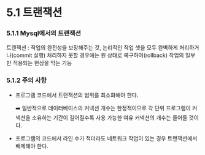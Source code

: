 # 5.1 트랜잭션

### 5.1.1 Mysql에서의 트랜잭션

트랜잭션 : 작업의 완전성을 보장해주는 것, 논리적인 작업 셋을 모두 완벽하게 처리하거나(commit 실행) 처리하지 못할 경우에는 원 상태로 복구하여(rollback) 작업의 일부만 적용되는 현상을 막는 기능

### 5.1.2 주의 사항
* 프로그램 코드에서 트랜잭션의 범위를 최소화해야 한다.

    ➡️ 일반적으로 데이터베이스의 커넥션 개수는 한정적이므로 각 단위 프로그램이 커넥션을 소유하는 기간이 길어질수록 사용 가능한 여유 커넥션의 개수는 줄어들 것이다.
* 프로그램의 코드에서 라인 수가 적더라도 네트워크 작업이 있는 경우 트랜잭션에서 배제해야 한다.



